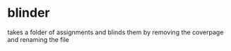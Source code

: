 # blinder
takes a folder of assignments and blinds them by removing the coverpage and renaming the file
